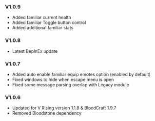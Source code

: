 ### V1.0.9
- Added familiar current health
- Added familiar Toggle button control
- Added additional familiar stats
### V1.0.8
- Latest BepInEx update
### V1.0.7
- Added auto enable familiar equip emotes option (enabled by default)
- Fixed windows to hide when escape menu is open
- Fixed some message parsing overlap with Legacy module
### V1.0.6
- Updated for V Rising version 1.1.8 & BloodCraft 1.9.7
- Removed Bloodstone dependency

